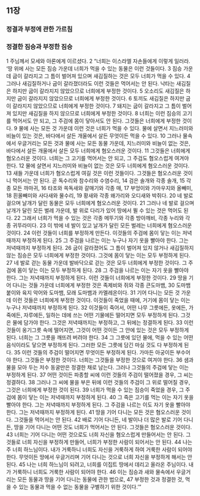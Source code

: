 ## 11장
### 정결과 부정에 관한 가르침
### 정결한 짐승과 부정한 짐승
1 주님께서 모세와 아론에게 이르셨다.
2 “너희는 이스라엘 자손들에게 이렇게 일러라. ‘땅 위에 사는 모든 짐승 가운데 너희가 먹을 수 있는 동물은 이런 것들이다.
3 짐승 가운데 굽이 갈라지고 그 틈이 벌어져 있으며 새김질하는 것은 모두 너희가 먹을 수 있다.
4 그러나 새김질하거나 굽이 갈라졌더라도 이런 것들은 먹어서는 안 된다. 낙타는 새김질은 하지만 굽이 갈라지지 않았으므로 너희에게 부정한 것이다.
5 오소리도 새김질은 하지만 굽이 갈라지지 않았으므로 너희에게 부정한 것이다.
6 토끼도 새김질은 하지만 굽이 갈라지지 않았으므로 너희에게 부정한 것이다.
7 돼지는 굽이 갈라지고 그 틈이 벌어져 있지만 새김질을 하지 않으므로 너희에게 부정한 것이다.
8 너희는 이런 짐승의 고기를 먹어서도 안 되고, 그 주검에 몸이 닿아서도 안 된다. 그것들은 너희에게 부정한 것이다.
9 물에 사는 모든 것 가운데 이런 것은 너희가 먹을 수 있다. 물에 살면서 지느러미와 비늘이 있는 것은, 바다에서 살든 개울에서 살든 무엇이든 먹을 수 있다.
10 그러나 물속에서 우글거리는 모든 것과 물에 사는 모든 동물 가운데, 지느러미와 비늘이 없는 것은, 바다에서 살든 개울에서 살든 모두 너희에게 혐오스러운 것이다.
11 그것들은 너희에게 혐오스러운 것이다. 너희는 그 고기를 먹어서는 안 되고, 그 주검도 혐오스럽게 여겨야 한다.
12 물에 살면서 지느러미와 비늘이 없는 것은 모두 너희에게 혐오스러운 것이다.
13 새들 가운데 너희가 혐오스럽게 여길 것은 이런 것들이다. 그것들은 혐오스러운 것이니 먹어서는 안 된다. 곧 독수리와 참수리와 수염수리,
14 검은 솔개와 각종 솔개,
15 각종 모든 까마귀,
16 타조와 쏙독새와 갈매기와 각종 매,
17 부엉이와 가마우지와 올빼미,
18 흰올빼미와 사다새와 물수리,
19 황새와 각종 왜가리와 오디새와 박쥐다.
20 네 발로 걸으며 날개가 달린 동물은 모두 너희에게 혐오스러운 것이다.
21 그러나 네 발로 걸으며 날개가 달린 모든 벌레 가운데, 발 위로 다리가 있어 땅에서 뛸 수 있는 것은 먹어도 된다.
22 그래서 너희가 먹을 수 있는 것은 각종 메뚜기와 각종 방아깨비, 각종 누리와 각종 귀뚜라미다.
23 이 밖에 네 발이 있고 날개가 달린 모든 벌레는 너희에게 혐오스러운 것이다.
24 이런 것들이 너희를 부정하게 만든다. 이것들의 주검에 몸이 닿는 이는 저녁때까지 부정하게 된다.
25 그 주검을 나르는 이는 누구나 자기 옷을 빨아야 한다. 그는 저녁때까지 부정하게 된다.
26 굽이 갈라졌어도 그 틈이 벌어져 있지 않거나 새김질하지 않는 짐승은 모두 너희에게 부정한 것이다. 그것에 몸이 닿는 이는 모두 부정하게 된다.
27 네 발로 걷는 동물 가운데 발바닥으로 걷는 것은 모두 너희에게 부정한 것이다. 그 주검에 몸이 닿는 이는 모두 부정하게 된다.
28 그 주검을 나르는 이는 자기 옷을 빨아야 한다. 그는 저녁때까지 부정하게 된다. 이런 것들이 너희에게 부정한 것이다.
29 땅을 기어 다니는 것들 가운데 너희에게 부정한 것은 족제비와 쥐와 각종 큰도마뱀,
30 도마뱀붙이와 육지 악어와 도마뱀, 모래 도마뱀과 카멜레온이다.
31 기어 다니는 모든 것 가운데 이런 것들은 너희에게 부정한 것이다. 이것들이 죽었을 때에, 거기에 몸이 닿는 이는 누구나 저녁때까지 부정하게 된다.
32 이것들이 죽어서, 어떤 나무 그릇에든, 옷에든, 가죽에든, 자루에든, 일하는 데에 쓰는 어떤 기물에든 떨어지면 모두 부정하게 된다. 그것은 물에 담가야 한다. 그것은 저녁때까지는 부정하고, 그 뒤에는 정결하게 된다.
33 이런 것들이 옹기그릇 속에 떨어지면, 그것이 어떤 것이든 그 안에 있는 것은 모두 부정하게 된다. 너희는 그 그릇을 깨뜨려 버려야 한다.
34 그 그릇에 있던 물에, 먹을 수 있는 어떤 음식이라도 닿으면 부정하게 된다. 그러한 모든 그릇에 담긴 마실 것도 다 부정하게 된다.
35 이런 것들의 주검이 떨어지면 무엇이든 부정하게 된다. 가마든 아궁이든 부수어야 한다. 그것들은 부정한 것이다. 너희는 그것들을 부정한 것으로 여겨야 한다.
36 샘과 물을 모아 두는 저수 동굴만은 정결한 채로 남는다. 그러나 그것들의 주검에 닿는 이는 부정하게 된다.
37 어떤 것이든 파종할 씨에 이런 것들의 주검이 떨어졌을 경우, 그 씨는 정결하다.
38 그러나 그 씨에 물을 부은 뒤에 이런 것들의 주검이 그 위로 떨어질 경우, 그것은 너희에게 부정한 것이 된다.
39 너희가 먹을 수 있는 짐승이 죽었을 경우, 그 주검에 몸이 닿는 이는 저녁때까지 부정하게 된다.
40 그 죽은 고기를 먹는 이는 자기 옷을 빨아야 한다. 그는 저녁때까지 부정하게 된다. 그 주검을 나르는 이도 자기 옷을 빨아야 한다. 그는 저녁때까지 부정하게 된다.
41 땅을 기어 다니는 모든 것은 혐오스러운 것이다. 그것들을 먹어서는 안 된다.
42 배로 기어 다니든, 네 발이나 더 많은 발로 기어 다니든, 땅을 기어 다니는 어떤 것도 너희가 먹어서는 안 된다. 그것들은 혐오스러운 것이다.
43 너희는 기어 다니는 어떤 것으로도 너희 자신을 혐오스럽게 만들어서는 안 된다. 그것들로 너희 자신을 부정하게 만들어, 너희가 부정한 사람이 되어서는 안 된다.
44 나는 주 너희 하느님이다. 내가 거룩하니 너희도 자신을 거룩하게 하여 거룩한 사람이 되어야 한다. 무엇이든 땅에서 우글거리며 기어 다니는 것으로 너희 자신을 부정하게 해서는 안 된다.
45 나는 너희 하느님이 되려고, 너희를 이집트 땅에서 데리고 올라온 주님이다. 내가 거룩하니 너희도 거룩한 사람이 되어야 한다.
46 이는 짐승과 새와 물속에서 우글거리는 모든 동물과 땅을 기어 다니는 동물에 관한 법으로,
47 부정한 것과 정결한 것, 먹을 수 있는 동물과 먹을 수 없는 동물을 구별하기 위한 것이다.’”
